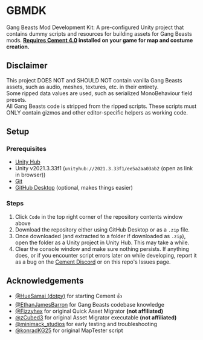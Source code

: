 # GBMDK

Gang Beasts Mod Development Kit: A pre-configured Unity project that contains dummy scripts and resources for building assets for Gang Beasts mods. 
**[Requires Cement 4.0](https://github.com/CementGB-4-0/CementSource/releases/latest) installed on your game for map and costume creation.**

## Disclaimer

This project DOES NOT and SHOULD NOT contain vanilla Gang Beasts assets, such as audio, meshes, textures, etc. in their entirety.  
Some ripped data values are used, such as serialized MonoBehaviour field presets.  
All Gang Beasts code is stripped from the ripped scripts. These scripts must ONLY contain gizmos and other editor-specific helpers as working code.  

## Setup

### Prerequisites

- [Unity Hub](https://unity.com/download)
- Unity v2021.3.33f1 (``unityhub://2021.3.33f1/ee5a2aa03ab2`` (open as link in browser))
- [Git](https://git-scm.com/downloads)
- [GitHub Desktop](https://desktop.github.com/download/) (optional, makes things easier)

### Steps

1. Click `Code` in the top right corner of the repository contents window above
2. Download the repository either using GitHub Desktop or as a `.zip` file.
3. Once downloaded (and extracted to a folder if downloaded as `.zip`), open the folder as a Unity project in Unity Hub. This may take a while.
4. Clear the console window and make sure nothing persists. If anything does, or if you encounter script errors later on while developing, report it as a bug on the [Cement Discord](https://discord.gg/fCwXc5k43w) or on this repo's Issues page. 

## Acknowledgements

- [@HueSamai (dotpy)](https://github.com/HueSamai) for starting Cement 👍
- [@EthanJamesBarron](https://github.com/EthanJamesBarron) for Gang Beasts codebase knowledge
- [@Fizzyhex](https://github.com/Fizzyhex) for original Quick Asset Migrator **(not affiliated)**
- [@zCubed3](https://github.com/zCubed3) for original Asset Migrator executable **(not affiliated)**
- [@minimack_studios](https://github.com/MinimackStudios) for early testing and troubleshooting
- [@konradKG25](https://github.com/konradKG25) for original MapTester script